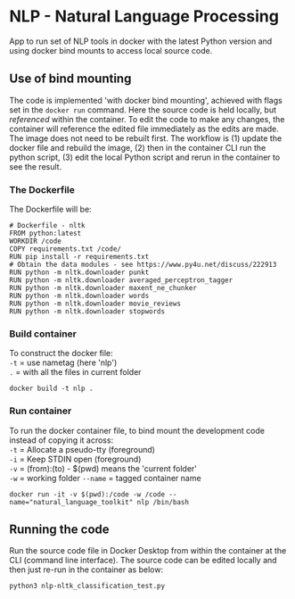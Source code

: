 # NLP - Natural Language Processing
App to run set of NLP tools in docker with the latest Python version and using docker bind mounts to access local source code.

## Use of bind mounting
The code is implemented 'with docker bind mounting', achieved with flags set in the `docker run` command. Here the source code is held locally, but <i>referenced</i> within the container. To edit the code to make any changes, the container will reference the edited file immediately as the edits are made. The image does not need to be rebuilt first. The workflow is (1) update the docker file and rebuild the image, (2) then in the container CLI run the python script, (3) edit the local Python script and rerun in the container to see the result.

### The Dockerfile
The Dockerfile will be:

```
# Dockerfile - nltk
FROM python:latest
WORKDIR /code
COPY requirements.txt /code/
RUN pip install -r requirements.txt
# Obtain the data modules - see https://www.py4u.net/discuss/222913
RUN python -m nltk.downloader punkt
RUN python -m nltk.downloader averaged_perceptron_tagger
RUN python -m nltk.downloader maxent_ne_chunker
RUN python -m nltk.downloader words
RUN python -m nltk.downloader movie_reviews
RUN python -m nltk.downloader stopwords
```

### Build container
To construct the docker file:<br />
`-t` = use nametag (here 'nlp')<br />
`.` = with all the files in current folder

```
docker build -t nlp .
```

### Run container
To run the docker container file, to bind mount the development code instead of copying it across:<br />
`-t` = Allocate a pseudo-tty (foreground)<br />
`-i` = Keep STDIN open (foreground)<br />
`-v` = (from):(to)     - $(pwd) means the 'current folder'<br />
`-w` = working folder
`--name` = tagged container name

```
docker run -it -v $(pwd):/code -w /code --name="natural_language_toolkit" nlp /bin/bash
```

## Running the code
Run the source code file in Docker Desktop from within the container at the CLI (command line interface). The source code can be edited locally and then just re-run in the container as below:

```
python3 nlp-nltk_classification_test.py
```
